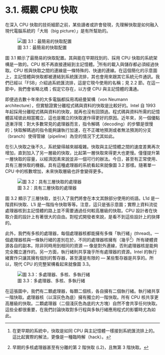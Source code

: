 # 3.1. 概觀 CPU 快取

在深入 CPU 快取的技術細節之前，某些讀者或許會發現，先理解快取是如何融入現代電腦系統的「大局（big picture）」是有所幫助的。

<figure>
  <img src="../assets/figure-3.1.png" alt="圖 3.1：最簡易的快取配置">
  <figcaption>圖 3.1：最簡易的快取配置</figcaption>
</figure>

圖 3.1 顯示了最簡易的快取配置。其與能在早期找到的、採用 CPU 快取的系統架構是一致的。CPU 核不再直接連結到主記憶體。[^16]所有的載入與儲存都必須經過快取。CPU 核與快取之間的連線是一條特殊的、快速的連線。在這個簡化的示意圖上，主記憶體與快取都被連結到系統匯流排，其也會用來跟其它系統元件通訊。我們已經以「FSB」介紹過系統匯流排，這是它現今使用的名稱；見 2.2 節。在這一節中，我們會省略北橋；假定它存在，以方便 CPU 與主記憶體的溝通。

即便過去數十年來的大多電腦都採用馮紐曼架構（von Neumann architecture），但實驗證實分離程式碼與資料的快取是比較好的。Intel 自 1993 年起採用分離程式碼與資料的快取，就再也沒有回頭過。程式碼與資料所需的記憶體區域彼此相當獨立，這也是獨立的快取運作得更好的原因。近年來，另一個優點逐漸浮現：對大多數常見的處理器而言，指令解碼（decoding）的步驟是很慢的；快取解碼過的指令能夠讓執行加速，在不正確地預測或者無法預測的分支（branch）使得管線（pipeline）為空的情況下尤其如此。

在引入快取之後不久，系統變得越來越複雜。快取與主記憶體之間的速度差異再次增加，直到加入了另一層級的快取，比起第一層快取來得更大也更慢。僅僅提升第一層快取的容量，以經濟因素來說並非一個可行的辦法。今日，甚至有正常使用、具有三層快取的機器。具有這種處理器的系統看起來就像圖 3.2 那樣。隨著單一 CPU 中的核數增加，未來快取層級也許會變得更多。

<figure>
  <img src="../assets/figure-3.2.png" alt="圖 3.2：具有三層快取的處理器">
  <figcaption>圖 3.2：具有三層快取的處理器</figcaption>
</figure>

圖 3.2 顯示了三層快取，並引入了我們將會在本文其餘部分使用的術語。L1d 是一階資料快取、L1i 是一階指令快取等等。注意，這只是張示意圖；實際上資料流從處理器核到主記憶體的路上並不需要通過任何較高層級的快取。CPU 設計者在快取介面的設計上有著很大的自由。對程式開發者來說，是看不到這些設計上的抉擇的。

此外，我們有多核的處理器，每個處理器核都能擁有多條「執行緒」(thread)。一個處理器核與一條執行緒的差別在於，不同的處理器核擁有（幾乎[^17]）所有硬體資源各自的副本。除非同時用到相同的資源 –– 像是對外連線，否則處理器核是能夠完全獨立運作的。另一方面，執行緒則共享幾乎所有處理器的資源。Intel 的執行緒實作只讓其擁有個別的暫存器，甚至還是有限的 –– 某些暫存器是共享的。所以，現代 CPU 的完整架構看起來就像圖 3.3。

<figure>
  <img src="../assets/figure-3.3.png" alt="圖 3.3：多處理器、多核、多執行緒">
  <figcaption>圖 3.3：多處理器、多核、多執行緒</figcaption>
</figure>

在這張圖中，我們有二顆處理器，每顆二個核，各自擁有二個執行緒。執行緒共享一階快取。處理器核（以深灰色為底）擁有獨立的一階快取。所有 CPU 核共享更高層級的快取。二顆處理器（二個淺灰色為底的大方塊）自然不會共享任何快取。這些全都很重要，在我們討論快取對多行程與多執行緒應用程式的影響時尤為如此。

[^16]: 在更早期的系統中，快取是如同 CPU 與主記憶體一樣接到系統匯流排上的。這比起實際的解法，更像是一種臨時解（hack）。

[^17]: 早期的多核處理器甚至有分離的第 2 階快取 (L2)，且無第 3 階快取。

